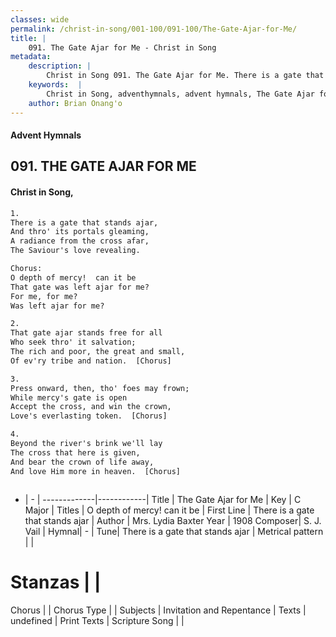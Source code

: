 ```yaml
---
classes: wide
permalink: /christ-in-song/001-100/091-100/The-Gate-Ajar-for-Me/
title: |
    091. The Gate Ajar for Me - Christ in Song
metadata:
    description: |
        Christ in Song 091. The Gate Ajar for Me. There is a gate that stands ajar, And thro' its portals gleaming, A radiance from the cross afar, The Saviour's love revealing. Chorus: O depth of mercy!  can it be That gate was left ajar for me? For me, for me? Was left ajar for me?
    keywords:  |
        Christ in Song, adventhymnals, advent hymnals, The Gate Ajar for Me, There is a gate that stands ajar. O depth of mercy!  can it be
    author: Brian Onang'o
---
```


#### Advent Hymnals
## 091. THE GATE AJAR FOR ME
####  Christ in Song,

```txt
1.
There is a gate that stands ajar,
And thro' its portals gleaming,
A radiance from the cross afar,
The Saviour's love revealing.

Chorus:
O depth of mercy!  can it be
That gate was left ajar for me?
For me, for me?
Was left ajar for me?

2.
That gate ajar stands free for all
Who seek thro' it salvation;
The rich and poor, the great and small,
Of ev'ry tribe and nation.  [Chorus]

3.
Press onward, then, tho' foes may frown;
While mercy's gate is open
Accept the cross, and win the crown,
Love's everlasting token.  [Chorus]

4.
Beyond the river's brink we'll lay
The cross that here is given,
And bear the crown of life away,
And love Him more in heaven.  [Chorus]



```

- |   -  |
-------------|------------|
Title | The Gate Ajar for Me |
Key | C Major |
Titles | O depth of mercy!  can it be |
First Line | There is a gate that stands ajar |
Author | Mrs. Lydia Baxter
Year | 1908
Composer| S. J. Vail |
Hymnal|  - |
Tune| There is a gate that stands ajar |
Metrical pattern | |
# Stanzas |  |
Chorus |  |
Chorus Type |  |
Subjects | Invitation and Repentance |
Texts | undefined |
Print Texts | 
Scripture Song |  |
    
